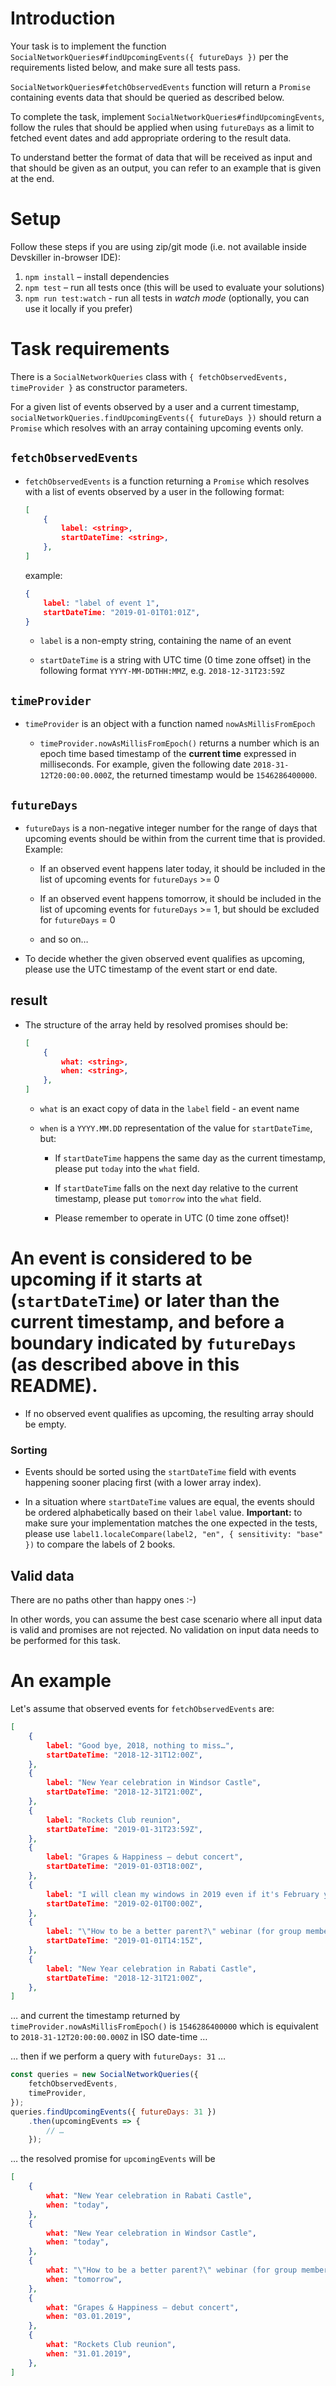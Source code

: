 # Introduction

Your task is to implement the function `SocialNetworkQueries#findUpcomingEvents({ futureDays })`
per the requirements listed below, and make sure all tests pass.

`SocialNetworkQueries#fetchObservedEvents` function will return a `Promise` containing events data that should be queried as described below.

To complete the task, implement `SocialNetworkQueries#findUpcomingEvents`, follow the rules that should be applied when using `futureDays` as a limit to fetched event dates and add appropriate ordering to the result data.

To understand better the format of data that will be received as input and that should be given as an output, you can refer to an example that is given at the end.

# Setup

Follow these steps if you are using zip/git mode (i.e. not available inside Devskiller in-browser IDE):

1. `npm install` – install dependencies
2. `npm test` – run all tests once (this will be used to evaluate your solutions)
3. `npm run test:watch` - run all tests in _watch mode_ (optionally, you can use it locally if you prefer)

# Task requirements

There is a `SocialNetworkQueries` class with `{ fetchObservedEvents, timeProvider }` as constructor parameters.

For a given list of events observed by a user and a current timestamp, `socialNetworkQueries.findUpcomingEvents({ futureDays })` should return a `Promise` which resolves with an array containing upcoming events only.
 
## `fetchObservedEvents`

* `fetchObservedEvents` is a function returning a `Promise` which resolves with a list of events observed by a user in the following format:

    ```json
    [
        {
            label: <string>,
            startDateTime: <string>,
        },
    ]
    ```
    example:
    ```json
    {
        label: "label of event 1",
        startDateTime: "2019-01-01T01:01Z",
    }
    ```

   * `label` is a non-empty string, containing the name of an event

   * `startDateTime` is a string with UTC time (0 time zone offset) in the following format `YYYY-MM-DDTHH:MMZ`, e.g. `2018-12-31T23:59Z`

## `timeProvider`

* `timeProvider` is an object with a function named `nowAsMillisFromEpoch`

   * `timeProvider.nowAsMillisFromEpoch()` returns a number which is an epoch time based timestamp of the **current time** expressed in milliseconds. For example, given the following date `2018-31-12T20:00:00.000Z`, the returned timestamp would be `1546286400000`.

## `futureDays`

* `futureDays` is a non-negative integer number for the range of days that upcoming events should be within from the current time that is provided.
  Example:
   * If an observed event happens later today, it should be included in the list of upcoming events for `futureDays` >= 0
   
   * If an observed event happens tomorrow, it should be included in the list of upcoming events for `futureDays` >= 1, but should be excluded for `futureDays` = 0
   
   * and so on…
   
* To decide whether the given observed event qualifies as upcoming, please use the UTC timestamp of the event start or end date.

## result

* The structure of the array held by resolved promises should be:
 
   ```json
   [
       {
           what: <string>,
           when: <string>,
       },
   ]
   ```
   
   * `what` is an exact copy of data in the `label` field - an event name
   
   * `when` is a `YYYY.MM.DD` representation of the value for `startDateTime`, but:
   
      * If `startDateTime` happens the same day as the current timestamp, please put `today` into the `what` field.
      
      * If `startDateTime` falls on the next day relative to the current timestamp, please put `tomorrow` into the `what` field.
      
      * Please remember to operate in UTC (0 time zone offset)!
 
# An event is considered to be upcoming if it starts at (`startDateTime`) or later than the current timestamp, and before a boundary indicated by `futureDays` (as described above in this README). 

* If no observed event qualifies as upcoming, the resulting array should be empty.

### Sorting

* Events should be sorted using the `startDateTime` field with events happening sooner placing first (with a lower array index).


* In a situation where `startDateTime` values are equal, the events should be ordered alphabetically based on their `label` value. **Important:** to make sure your implementation matches the one expected in the tests, please use `label1.localeCompare(label2, "en", { sensitivity: "base" })` to compare the labels of 2 books.

## Valid data

There are no paths other than happy ones :-)

In other words, you can assume the best case scenario where all input data is valid and promises are not rejected. No validation on input data needs to be performed for this task.

# An example

Let's assume that observed events for `fetchObservedEvents` are:

```json
[
    {
        label: "Good bye, 2018, nothing to miss…",
        startDateTime: "2018-12-31T12:00Z",
    },
    {
        label: "New Year celebration in Windsor Castle",
        startDateTime: "2018-12-31T21:00Z",
    },
    {
        label: "Rockets Club reunion",
        startDateTime: "2019-01-31T23:59Z",
    },
    {
        label: "Grapes & Happiness – debut concert",
        startDateTime: "2019-01-03T18:00Z",
    },
    {
        label: "I will clean my windows in 2019 even if it's February yet",
        startDateTime: "2019-02-01T00:00Z",
    },
    {
        label: "\"How to be a better parent?\" webinar (for group members only)",
        startDateTime: "2019-01-01T14:15Z",
    },
    {
        label: "New Year celebration in Rabati Castle",
        startDateTime: "2018-12-31T21:00Z",
    },
]
``` 

… and current the timestamp returned by `timeProvider.nowAsMillisFromEpoch()` is `1546286400000` which is equivalent to `2018-31-12T20:00:00.000Z` in ISO date-time …
 
… then if we perform a query with `futureDays: 31` …

```js
const queries = new SocialNetworkQueries({
    fetchObservedEvents,
    timeProvider,
});
queries.findUpcomingEvents({ futureDays: 31 })
    .then(upcomingEvents => {
        // …
    });
```

… the resolved promise for `upcomingEvents` will be

```json
[
    {
        what: "New Year celebration in Rabati Castle",
        when: "today",
    },
    {
        what: "New Year celebration in Windsor Castle",
        when: "today",
    },
    {
        what: "\"How to be a better parent?\" webinar (for group members only)",
        when: "tomorrow",
    },
    {
        what: "Grapes & Happiness – debut concert",
        when: "03.01.2019",
    },
    {
        what: "Rockets Club reunion",
        when: "31.01.2019",
    },
]
```
